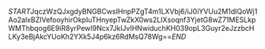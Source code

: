 $START$JqczWzQJxgdyBNGBCwsIHnpPZgT4m1LXVbj6/iJ0iYVUu2M1dIQoWj1Ao2alxBZIVefooyhirOkpIuTHnyepTwZkX0ws2LIXsoqnf3YjetG8wZ71MESLkpWMThbqog6E9iR8yrPewI9Ncx7JklJvIHNwiduchKH039opL3Guyr2eJzzbcHLKy3eBjAkcYUoKh2YXk5J4p6kz6RdMsQ78Wg==$END$